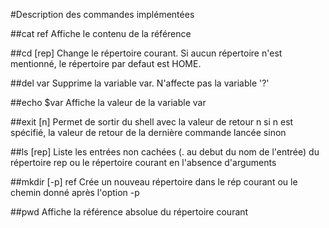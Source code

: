 #Description des commandes implémentées


##cat ref
Affiche le contenu de la référence

##cd [rep]
Change le répertoire courant.
Si aucun répertoire n'est mentionné, le répertoire par defaut est HOME.

##del var
Supprime la variable var.
N'affecte pas la variable '?'

##echo $var
Affiche la valeur de la variable var

##exit [n]
Permet de sortir du shell avec la valeur de retour n si n est spécifié, la valeur de retour de la dernière commande lancée sinon

##ls [rep]
Liste les entrées non cachées (. au debut du nom de l'entrée) du répertoire rep ou le répertoire courant en l'absence d'arguments

##mkdir [-p] ref
Crée un nouveau répertoire dans le rép courant ou le chemin donné après l'option -p

##pwd
Affiche la référence absolue du répertoire courant